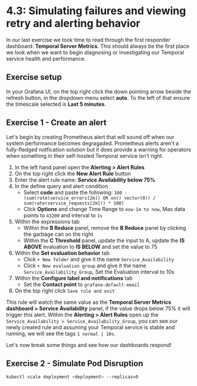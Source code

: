 # 4.3: Simulating failures and viewing retry and alerting behavior

In our last exercise we took time to read through the first responder dashboard: **Temporal Server Metrics**. This should always be the first place we look when we want to begin diagnosing or investigating our Temporal service health and performance.


## Exercise setup
In your Grafana UI, on the top right click the down pointing arrow beside the refresh button, in the dropdown menu select **auto**. To the left of that ensure the timescale selected is **Last 5 minutes**.


## Exercise 1 - Create an alert
Let's begin by creating  Prometheus alert that will sound off when our system performance becomes degragaded. Prometheus alerts aren't a fully-fledged notfication solution but it does provide a warning for operators when something in their self-hosted Temporal service isn't right.


1. In the left hand panel open the **Alerting > Alert Rules**
2. On the top right click the **New Alert Rule** button
3. Enter the alert rule name:  **Service Availability below 75%**
4. In the define query and alert condition
    - Select **code** and paste the following: `100 - (sum(rate(service_errors[2m]) OR on() vector(0)) / sum(rate(service_requests[2m])) * 100)`
    - Click **Options** and change Time Range to `now-1m to now`, Max data points to `43200` and interval to `1s`
5. Within the expressions tab
     - Within the **B Reduce** panel, remove the **B Reduce** panel by clicking the garbage can on the right
     - Within the **C Threshold** panel, update the input to A, update the **IS ABOVE** evaluation to **IS BELOW** and set the value to 75
6. Within the **Set evaluation behavior** tab
    - Click `+ New folder` and give it the name `Service_Availability`
    - Click `+ New evaluation group` and give it the name `Service_Availability_Group`, Set the Evaluation interval to 10s
7. Within the **Configure label and notifications** tab
    - Set the **Contact point** to `grafana-default-email`
8. On the top right click `Save rule and exit`


This rule will watch the same value as the **Temporal Server Metrics dashboard > Service Availability** panel, if the value drops below 75% it will trigger this alert. Within the **Alerting > Alert Rules** open up the `Service_Availability > Service_Availability_Group`, you can see our newly created rule and assuming your Temporal service is stable and running, we will see the tags `1 normal | 10s`.

Let's now break some things and see how our dashboards respond!


## Exercise 2 - Simulate Pod Disruption

```bash
kubectl scale deployment <deployment> --replicas=0
```
